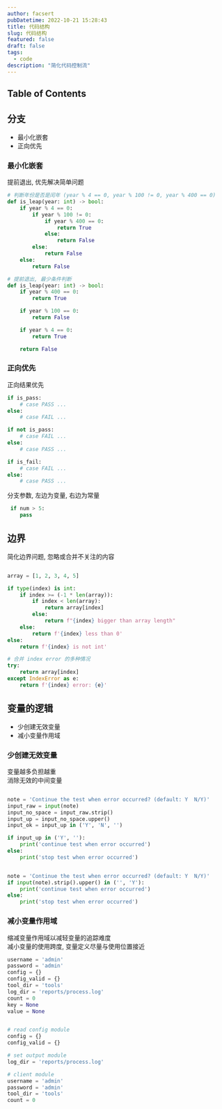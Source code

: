 ```yaml
---
author: facsert
pubDatetime: 2022-10-21 15:28:43
title: 代码结构
slug: 代码结构
featured: false
draft: false
tags:
  - code
description: "简化代码控制流"
---
```


<!--
 * @Author       : facsert
 * @Date         : 2022-10-21 15:28:43
 * @LastEditTime : 2023-07-28 11:46:04
 * @Description  : edit description
-->

## Table of Contents

## 分支

- 最小化嵌套
- 正向优先

### 最小化嵌套

提前退出, 优先解决简单问题

```python
# 判断年份是否是闰年 (year % 4 == 0, year % 100 != 0, year % 400 == 0)
def is_leap(year: int) -> bool:
    if year % 4 == 0:
        if year % 100 != 0:
            if year % 400 == 0:
                return True
            else:
                return False
        else:
            return False
    else:
        return False

# 提前退出, 最少条件判断
def is_leap(year: int) -> bool:
    if year % 400 == 0:                        
        return True

    if year % 100 == 0:                        
        return False

    if year % 4 == 0:                        
        return True

    return False
```

### 正向优先

正向结果优先

```python
if is_pass:
    # case PASS ...
else:
    # case FAIL ...

if not is_pass:
    # case FAIL ...
else:
    # case PASS ...

if is_fail:
    # case FAIL ...
else:
    # case PASS ...

```

分支参数, 左边为变量, 右边为常量

```python
 if num > 5:
    pass
```

## 边界

简化边界问题, 忽略或合并不关注的内容  

```python

array = [1, 2, 3, 4, 5]

if type(index) is int:
    if index >= (-1 * len(array)):
        if index < len(array):
            return array[index]
        else:
            return f"{index} bigger than array length"
    else:
        return f'{index} less than 0'
else:
    return f'{index} is not int'

# 合并 index error 的多种情况
try:
    return array[index]
except IndexError as e:
    return f'{index} error: {e}'
```

## 变量的逻辑

- 少创建无效变量
- 减小变量作用域

### 少创建无效变量

变量越多负担越重  
消除无效的中间变量  

```python

note = 'Continue the test when error occurred? (default: Y  N/Y)'
input_raw = input(note)
input_no_space = input_raw.strip()
input_up = input_no_space.upper()
input_ok = input_up in ('Y', 'N', '')

if input_up in ('Y', ''):
    print('continue test when error occurred')
else:
    print('stop test when error occurred')


note = 'Continue the test when error occurred? (default: Y  N/Y)'
if input(note).strip().upper() in ('', 'Y'):
    print('continue test when error occurred')
else:
    print('stop test when error occurred')
```

### 减小变量作用域

缩减变量作用域以减轻变量的追踪难度  
减小变量的使用跨度, 变量定义尽量与使用位置接近

```python
username = 'admin'
password = 'admin'
config = {}
config_valid = {}
tool_dir = 'tools'
log_dir = 'reports/process.log'
count = 0
key = None
value = None


# read config module
config = {}
config_valid = {}

# set output module
log_dir = 'reports/process.log'

# client module
username = 'admin'
password = 'admin'
tool_dir = 'tools'
count = 0
```
